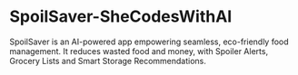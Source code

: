 # SpoilSaver-SheCodesWithAI
SpoilSaver is an AI-powered app empowering seamless, eco-friendly food management. It reduces wasted food and money, with Spoiler Alerts, Grocery Lists and Smart Storage Recommendations.
